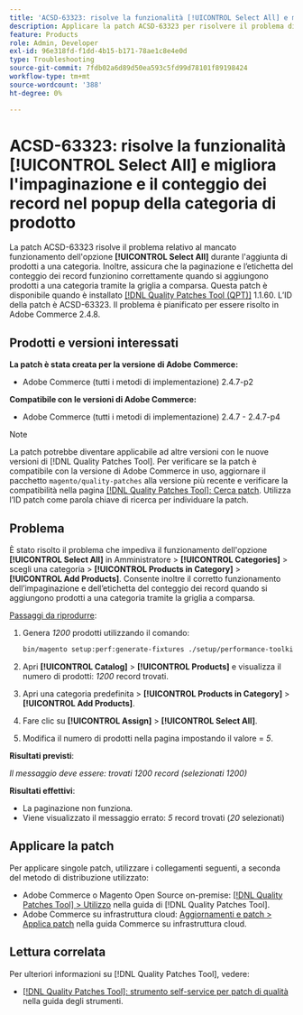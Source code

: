 ```yaml
---
title: 'ACSD-63323: risolve la funzionalità [!UICONTROL Select All] e migliora l''impaginazione e il conteggio dei record nel popup della categoria di prodotto'
description: Applicare la patch ACSD-63323 per risolvere il problema di Adobe Commerce, in cui l'opzione [!UICONTROL Select All] non funziona quando si aggiungono prodotti a una categoria. Inoltre, assicura che la paginazione e l’etichetta del conteggio dei record funzionino correttamente quando si aggiungono prodotti a una categoria tramite la griglia a comparsa.
feature: Products
role: Admin, Developer
exl-id: 96e318fd-f1dd-4b15-b171-78ae1c8e4e0d
type: Troubleshooting
source-git-commit: 7fdb02a6d89d50ea593c5fd99d78101f89198424
workflow-type: tm+mt
source-wordcount: '388'
ht-degree: 0%

---
```


# ACSD-63323: risolve la funzionalità [!UICONTROL Select All] e migliora l&#39;impaginazione e il conteggio dei record nel popup della categoria di prodotto

La patch ACSD-63323 risolve il problema relativo al mancato funzionamento dell&#39;opzione **[!UICONTROL Select All]** durante l&#39;aggiunta di prodotti a una categoria. Inoltre, assicura che la paginazione e l’etichetta del conteggio dei record funzionino correttamente quando si aggiungono prodotti a una categoria tramite la griglia a comparsa. Questa patch è disponibile quando è installato [[!DNL Quality Patches Tool (QPT)]](/help/tools/quality-patches-tool/quality-patches-tool-to-self-serve-quality-patches.md) 1.1.60. L’ID della patch è ACSD-63323. Il problema è pianificato per essere risolto in Adobe Commerce 2.4.8.

## Prodotti e versioni interessati

**La patch è stata creata per la versione di Adobe Commerce:**
* Adobe Commerce (tutti i metodi di implementazione) 2.4.7-p2

**Compatibile con le versioni di Adobe Commerce:**
* Adobe Commerce (tutti i metodi di implementazione) 2.4.7 - 2.4.7-p4

>[!NOTE]
>
>La patch potrebbe diventare applicabile ad altre versioni con le nuove versioni di [!DNL Quality Patches Tool]. Per verificare se la patch è compatibile con la versione di Adobe Commerce in uso, aggiornare il pacchetto `magento/quality-patches` alla versione più recente e verificare la compatibilità nella pagina [[!DNL Quality Patches Tool]: Cerca patch](https://experienceleague.adobe.com/tools/commerce-quality-patches/index.html?lang=it). Utilizza l’ID patch come parola chiave di ricerca per individuare la patch.

## Problema

È stato risolto il problema che impediva il funzionamento dell&#39;opzione **[!UICONTROL Select All]** in Amministratore > **[!UICONTROL Categories]** > scegli una categoria > **[!UICONTROL Products in Category]** > **[!UICONTROL Add Products]**. Consente inoltre il corretto funzionamento dell’impaginazione e dell’etichetta del conteggio dei record quando si aggiungono prodotti a una categoria tramite la griglia a comparsa.


<u>Passaggi da riprodurre</u>:

1. Genera *1200* prodotti utilizzando il comando:

   ```bash
   bin/magento setup:perf:generate-fixtures ./setup/performance-toolkit/profiles/ce/small.xml
   ```

1. Apri **[!UICONTROL Catalog]** > **[!UICONTROL Products]** e visualizza il numero di prodotti: *1200* record trovati.
1. Apri una categoria predefinita > **[!UICONTROL Products in Category]** > **[!UICONTROL Add Products]**.
1. Fare clic su **[!UICONTROL Assign]** > **[!UICONTROL Select All]**.
1. Modifica il numero di prodotti nella pagina impostando il valore = *5*.


**Risultati previsti**:

*Il messaggio deve essere: trovati 1200 record (selezionati 1200)*

**Risultati effettivi**:

* La paginazione non funziona.
* Viene visualizzato il messaggio errato: *5* record trovati (*20* selezionati)

## Applicare la patch

Per applicare singole patch, utilizzare i collegamenti seguenti, a seconda del metodo di distribuzione utilizzato:

* Adobe Commerce o Magento Open Source on-premise: [[!DNL Quality Patches Tool] > Utilizzo](/help/tools/quality-patches-tool/usage.md) nella guida di [!DNL Quality Patches Tool].
* Adobe Commerce su infrastruttura cloud: [Aggiornamenti e patch > Applica patch](https://experienceleague.adobe.com/docs/commerce-cloud-service/user-guide/develop/upgrade/apply-patches.html?lang=it) nella guida Commerce su infrastruttura cloud.


## Lettura correlata

Per ulteriori informazioni su [!DNL Quality Patches Tool], vedere:

* [[!DNL Quality Patches Tool]: strumento self-service per patch di qualità](/help/tools/quality-patches-tool/quality-patches-tool-to-self-serve-quality-patches.md) nella guida degli strumenti.

